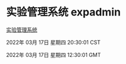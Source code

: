 # 实验管理系统 expadmin
[实验管理系统](http://59.174.27.143:56808/expadmin-782313d2-e1b1-4ea7-932e-3a55e6a1a4d0/)

2022年 03月 17日 星期四 20:30:01 CST

2022年 03月 17日 星期四 12:30:01 GMT
